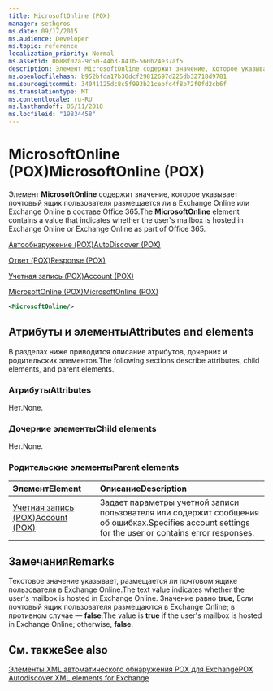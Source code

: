 ```yaml
---
title: MicrosoftOnline (POX)
manager: sethgros
ms.date: 09/17/2015
ms.audience: Developer
ms.topic: reference
localization_priority: Normal
ms.assetid: 0b88f02a-9c50-44b3-841b-560b24e37af5
description: Элемент MicrosoftOnline содержит значение, которое указывает почтовый ящик пользователя размещается ли в Exchange Online или Exchange Online в составе Office 365.
ms.openlocfilehash: b952bfda17b30dcf29812697d225db32718d9781
ms.sourcegitcommit: 34041125dc8c5f993b21cebfc4f8b72f0fd2cb6f
ms.translationtype: MT
ms.contentlocale: ru-RU
ms.lasthandoff: 06/11/2018
ms.locfileid: "19834458"
---
```

# <a name="microsoftonline-pox"></a><span data-ttu-id="d0484-103">MicrosoftOnline (POX)</span><span class="sxs-lookup"><span data-stu-id="d0484-103">MicrosoftOnline (POX)</span></span>

<span data-ttu-id="d0484-104">Элемент **MicrosoftOnline** содержит значение, которое указывает почтовый ящик пользователя размещается ли в Exchange Online или Exchange Online в составе Office 365.</span><span class="sxs-lookup"><span data-stu-id="d0484-104">The **MicrosoftOnline** element contains a value that indicates whether the user's mailbox is hosted in Exchange Online or Exchange Online as part of Office 365.</span></span> 
  
[<span data-ttu-id="d0484-105">Автообнаружение (POX)</span><span class="sxs-lookup"><span data-stu-id="d0484-105">AutoDiscover (POX)</span></span>](autodiscover-pox.md)
  
[<span data-ttu-id="d0484-106">Ответ (POX)</span><span class="sxs-lookup"><span data-stu-id="d0484-106">Response (POX)</span></span>](response-pox.md)
  
[<span data-ttu-id="d0484-107">Учетная запись (POX)</span><span class="sxs-lookup"><span data-stu-id="d0484-107">Account (POX)</span></span>](account-pox.md)
  
[<span data-ttu-id="d0484-108">MicrosoftOnline (POX)</span><span class="sxs-lookup"><span data-stu-id="d0484-108">MicrosoftOnline (POX)</span></span>](microsoftonline-pox.md)
  
```XML
<MicrosoftOnline/>
```

## <a name="attributes-and-elements"></a><span data-ttu-id="d0484-109">Атрибуты и элементы</span><span class="sxs-lookup"><span data-stu-id="d0484-109">Attributes and elements</span></span>

<span data-ttu-id="d0484-110">В разделах ниже приводится описание атрибутов, дочерних и родительских элементов.</span><span class="sxs-lookup"><span data-stu-id="d0484-110">The following sections describe attributes, child elements, and parent elements.</span></span>
  
### <a name="attributes"></a><span data-ttu-id="d0484-111">Атрибуты</span><span class="sxs-lookup"><span data-stu-id="d0484-111">Attributes</span></span>

<span data-ttu-id="d0484-112">Нет.</span><span class="sxs-lookup"><span data-stu-id="d0484-112">None.</span></span>
  
### <a name="child-elements"></a><span data-ttu-id="d0484-113">Дочерние элементы</span><span class="sxs-lookup"><span data-stu-id="d0484-113">Child elements</span></span>

<span data-ttu-id="d0484-114">Нет.</span><span class="sxs-lookup"><span data-stu-id="d0484-114">None.</span></span>
  
### <a name="parent-elements"></a><span data-ttu-id="d0484-115">Родительские элементы</span><span class="sxs-lookup"><span data-stu-id="d0484-115">Parent elements</span></span>

|<span data-ttu-id="d0484-116">**Элемент**</span><span class="sxs-lookup"><span data-stu-id="d0484-116">**Element**</span></span>|<span data-ttu-id="d0484-117">**Описание**</span><span class="sxs-lookup"><span data-stu-id="d0484-117">**Description**</span></span>|
|:-----|:-----|
|[<span data-ttu-id="d0484-118">Учетная запись (POX)</span><span class="sxs-lookup"><span data-stu-id="d0484-118">Account (POX)</span></span>](account-pox.md) <br/> |<span data-ttu-id="d0484-119">Задает параметры учетной записи пользователя или содержит сообщения об ошибках.</span><span class="sxs-lookup"><span data-stu-id="d0484-119">Specifies account settings for the user or contains error responses.</span></span>  <br/> |
   
## <a name="remarks"></a><span data-ttu-id="d0484-120">Замечания</span><span class="sxs-lookup"><span data-stu-id="d0484-120">Remarks</span></span>

<span data-ttu-id="d0484-121">Текстовое значение указывает, размещается ли почтовом ящике пользователя в Exchange Online.</span><span class="sxs-lookup"><span data-stu-id="d0484-121">The text value indicates whether the user's mailbox is hosted in Exchange Online.</span></span> <span data-ttu-id="d0484-122">Значение равно **true,** Если почтовый ящик пользователя размещаются в Exchange Online; в противном случае — **false**.</span><span class="sxs-lookup"><span data-stu-id="d0484-122">The value is **true** if the user's mailbox is hosted in Exchange Online; otherwise, **false**.</span></span>
  
## <a name="see-also"></a><span data-ttu-id="d0484-123">См. также</span><span class="sxs-lookup"><span data-stu-id="d0484-123">See also</span></span>



[<span data-ttu-id="d0484-124">Элементы XML автоматического обнаружения POX для Exchange</span><span class="sxs-lookup"><span data-stu-id="d0484-124">POX Autodiscover XML elements for Exchange</span></span>](pox-autodiscover-xml-elements-for-exchange.md)

